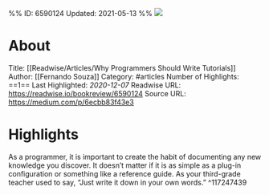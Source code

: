 %%
ID: 6590124
Updated: 2021-05-13
%%
![](https://readwise-assets.s3.amazonaws.com/static/images/article2.74d541386bbf.png)

# About
Title: [[Readwise/Articles/Why Programmers Should Write Tutorials]]
Author: [[Fernando Souza]]
Category: #articles
Number of Highlights: ==1==
Last Highlighted: *2020-12-07*
Readwise URL: https://readwise.io/bookreview/6590124
Source URL: https://medium.com/p/6ecbb83f43e3


# Highlights 
As a programmer, it is important to create the habit of documenting any new knowledge you discover. It doesn’t matter if it is as simple as a plug-in configuration or something like a reference guide. As your third-grade teacher used to say, “Just write it down in your own words.”  ^117247439

